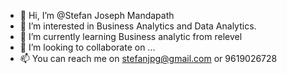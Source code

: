 - 👋 Hi, I’m @Stefan Joseph Mandapath
- 👀 I’m interested in Business Analytics and Data Analytics.
- 🌱 I’m currently learning Business analytic from relevel 
- 💞️ I’m looking to collaborate on ...
- 📫 You can reach me on stefanjpg@gmail.com or 9619026728

<!---
stefanjpg/stefanjpg is a ✨ special ✨ repository because its `README.md` (this file) appears on your GitHub profile.
You can click the Preview link to take a look at your changes.
--->
